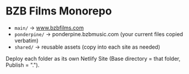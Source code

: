 # BZB Films Monorepo
- `main/` → www.bzbfilms.com
- `ponderpine/` → ponderpine.bzbmusic.com (your current files copied verbatim)
- `shared/` → reusable assets (copy into each site as needed)

Deploy each folder as its own Netlify Site (Base directory = that folder, Publish = ".").

